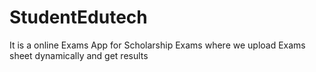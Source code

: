 # StudentEdutech
It is a online Exams App for Scholarship Exams where we upload Exams sheet dynamically and get results 

